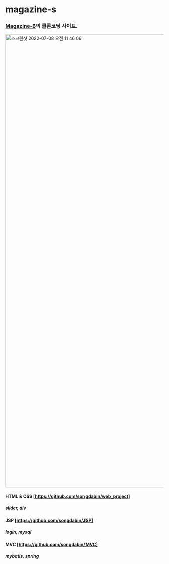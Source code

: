 # magazine-s
### [Magazine-B](https://magazine-b.co.kr/)의 클론코딩 사이트.

<img width="1440" alt="스크린샷 2022-07-08 오전 11 46 06" src="https://user-images.githubusercontent.com/82192898/178011621-0d9d7df8-2499-41e4-bfdd-baa606f92bc4.png">

#### HTML & CSS [https://github.com/songdabin/web_project]
##### slider, div
#### JSP [https://github.com/songdabin/JSP]
##### login, mysql
#### MVC [https://github.com/songdabin/MVC]
##### mybatis, spring
